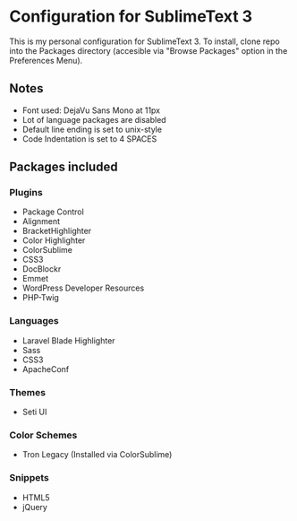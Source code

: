 # Configuration for SublimeText 3

This is my personal configuration for SublimeText 3.
To install, clone repo into the Packages directory (accesible via "Browse Packages" option in the Preferences Menu).

## Notes

* Font used: DejaVu Sans Mono at 11px
* Lot of language packages are disabled
* Default line ending is set to unix-style
* Code Indentation is set to 4 SPACES

## Packages included

### Plugins

* Package Control
* Alignment
* BracketHighlighter
* Color Highlighter
* ColorSublime
* CSS3
* DocBlockr
* Emmet
* WordPress Developer Resources
* PHP-Twig

### Languages

* Laravel Blade Highlighter
* Sass
* CSS3
* ApacheConf

### Themes

* Seti UI

### Color Schemes

* Tron Legacy (Installed via ColorSublime)

### Snippets

* HTML5
* jQuery
